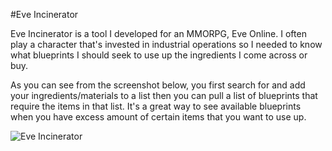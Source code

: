 #Eve Incinerator

Eve Incinerator is a tool I developed for an MMORPG, Eve Online. I often play a character that's invested in industrial operations so I needed to know what blueprints I should seek to use up the ingredients I come across or buy.

As you can see from the screenshot below, you first search for and add your ingredients/materials to a list then you can pull a list of blueprints that require the items in that list. It's a great way to see available blueprints when you have excess amount of certain items that you want to use up.

![Eve Incinerator](http://s11.postimg.org/wd698ower/eve_incinerator.jpg)
